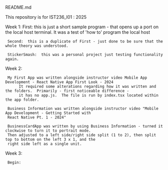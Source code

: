 README.md

 
This repository is for IST236_I01 : 2025

Week 1: 
     First:  this is just a short sample program - that opens up a port on the local host terminal.  It 
     was a test of 'how to' program the local host
     
     Second:  this is a duplicate of First - just done to be sure that the whole theory was understood.

     StickerSmash:  this was a personal project just testing functionality again.
     
Week 2: 

     My First App was written alongside instructor video Mobile App Development - React Native App First Look - 2024
          It required some alterations regarding how it was written and the folders.  Primarily - first noticeable difference - 
          it has no app.js.  The file is run by index.tsx located within the app folder.

     Business Information was written alongside instructor video "Mobile App Development - Getting Started with 
     React Native Pt. 1 - 2024"

     BusinessCardApp was written by using Business Information - turned it clockwise to turn it to portrait mode.
     Then adjusted to a left side/right side split (1 to 2), then split top to bottom on the left 3 x 1, and the
     right side left as a single unit.

Week 3:

     Begin:

     
